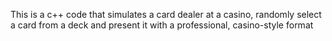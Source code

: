 This is a c++ code that simulates a card dealer at a casino, randomly select a card from a deck and present it with a professional, casino-style format
